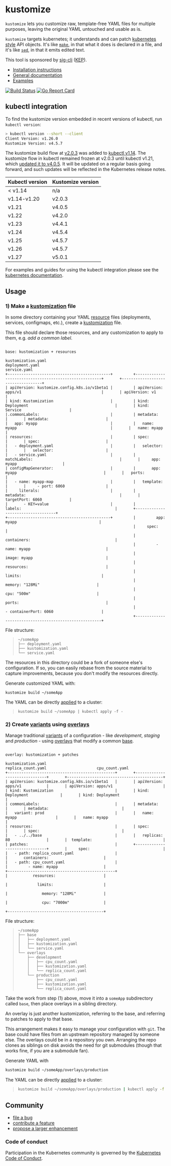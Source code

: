 # kustomize

`kustomize` lets you customize raw, template-free YAML
files for multiple purposes, leaving the original YAML
untouched and usable as is.

`kustomize` targets kubernetes; it understands and can
patch [kubernetes style] API objects.  It's like
[`make`], in that what it does is declared in a file,
and it's like [`sed`], in that it emits edited text.

This tool is sponsored by [sig-cli] ([KEP]).

 - [Installation instructions](https://kubectl.docs.kubernetes.io/installation/kustomize/)
 - [General documentation](https://kubectl.docs.kubernetes.io/references/kustomize/)
 - [Examples](examples)

[![Build Status](https://prow.k8s.io/badge.svg?jobs=kustomize-presubmit-master)](https://prow.k8s.io/job-history/kubernetes-jenkins/pr-logs/directory/kustomize-presubmit-master)
[![Go Report Card](https://goreportcard.com/badge/github.com/kubernetes-sigs/kustomize)](https://goreportcard.com/report/github.com/kubernetes-sigs/kustomize)

## kubectl integration

To find the kustomize version embedded in recent versions of kubectl, run `kubectl version`:

```sh
> kubectl version --short --client
Client Version: v1.26.0
Kustomize Version: v4.5.7
```

The kustomize build flow at [v2.0.3] was added
to [kubectl v1.14][kubectl announcement].  The kustomize
flow in kubectl remained frozen at v2.0.3 until kubectl v1.21,
which [updated it to v4.0.5][kust-in-kubectl update]. It will
be updated on a regular basis going forward, and such updates
will be reflected in the Kubernetes release notes.

| Kubectl version | Kustomize version |
| --------------- | ----------------- |
| < v1.14         | n/a               |
| v1.14-v1.20     | v2.0.3            |
| v1.21           | v4.0.5            |
| v1.22           | v4.2.0            |
| v1.23           | v4.4.1            |
| v1.24           | v4.5.4            |
| v1.25           | v4.5.7            |
| v1.26           | v4.5.7            |
| v1.27           | v5.0.1            |

[v2.0.3]: https://github.com/kubernetes-sigs/kustomize/releases/tag/v2.0.3
[#2506]: https://github.com/kubernetes-sigs/kustomize/issues/2506
[#1500]: https://github.com/kubernetes-sigs/kustomize/issues/1500
[kust-in-kubectl update]: https://github.com/kubernetes/kubernetes/blob/4d75a6238a6e330337526e0513e67d02b1940b63/CHANGELOG/CHANGELOG-1.21.md#kustomize-updates-in-kubectl

For examples and guides for using the kubectl integration please
see the [kubernetes documentation].

## Usage


### 1) Make a [kustomization] file

In some directory containing your YAML [resource]
files (deployments, services, configmaps, etc.), create a
[kustomization] file.

This file should declare those resources, and any
customization to apply to them, e.g. _add a common
label_.

```

base: kustomization + resources

kustomization.yaml                                      deployment.yaml                                                 service.yaml
+---------------------------------------------+         +-------------------------------------------------------+       +-----------------------------------+
| apiVersion: kustomize.config.k8s.io/v1beta1 |         | apiVersion: apps/v1                                   |       | apiVersion: v1                    |
| kind: Kustomization                         |         | kind: Deployment                                      |       | kind: Service                     |
|.commonLabels:                               |         | metadata:                                             |       | metadata:                         |
|   app: myapp                                |         |   name: myapp                                         |       |   name: myapp                     |
| resources:                                  |         | spec:                                                 |       | spec:                             |
|   - deployment.yaml                         |         |   selector:                                           |       |   selector:                       |
|   - service.yaml                            |         |     matchLabels:                                      |       |     app: myapp                    |
| configMapGenerator:                         |         |       app: myapp                                      |       |   ports:                          |
|   - name: myapp-map                         |         |   template:                                           |       |     - port: 6060                  |
|     literals:                               |         |     metadata:                                         |       |       targetPort: 6060            |
|       - KEY=value                           |         |       labels:                                         |       +-----------------------------------+
+---------------------------------------------+         |         app: myapp                                    |
                                                        |     spec:                                             |
                                                        |       containers:                                     |
                                                        |         - name: myapp                                 |
                                                        |           image: myapp                                |
                                                        |           resources:                                  |
                                                        |             limits:                                   |
                                                        |               memory: "128Mi"                         |
                                                        |               cpu: "500m"                             |
                                                        |           ports:                                      |
                                                        |             - containerPort: 6060                     |
                                                        +-------------------------------------------------------+

```

File structure:

> ```
> ~/someApp
> ├── deployment.yaml
> ├── kustomization.yaml
> └── service.yaml
> ```

The resources in this directory could be a fork of
someone else's configuration.  If so, you can easily
rebase from the source material to capture
improvements, because you don't modify the resources
directly.

Generate customized YAML with:

```
kustomize build ~/someApp
```

The YAML can be directly [applied] to a cluster:

> ```
> kustomize build ~/someApp | kubectl apply -f -
> ```


### 2) Create [variants] using [overlays]

Manage traditional [variants] of a configuration - like
_development_, _staging_ and _production_ - using
[overlays] that modify a common [base].

```

overlay: kustomization + patches

kustomization.yaml                                      replica_count.yaml                      cpu_count.yaml
+-----------------------------------------------+       +-------------------------------+       +------------------------------------------+
| apiVersion: kustomize.config.k8s.io/v1beta1   |       | apiVersion: apps/v1           |       | apiVersion: apps/v1                      |
| kind: Kustomization                           |       | kind: Deployment              |       | kind: Deployment                         |
| commonLabels:                                 |       | metadata:                     |       | metadata:                                |  
|   variant: prod                               |       |   name: myapp                 |       |   name: myapp                            |
| resources:                                    |       | spec:                         |       | spec:                                    |
|   - ../../base                                |       |   replicas: 80                |       |  template:                               |
| patches:                                      |       +-------------------------------+       |     spec:                                |
|   - path: replica_count.yaml                  |                                               |       containers:                        |
|   - path: cpu_count.yaml                      |                                               |         - name: myapp                    |  
+-----------------------------------------------+                                               |           resources:                     |
                                                                                                |             limits:                      |
                                                                                                |               memory: "128Mi"            |
                                                                                                |               cpu: "7000m"               |
                                                                                                +------------------------------------------+
```


File structure:
> ```
> ~/someApp
> ├── base
> │   ├── deployment.yaml
> │   ├── kustomization.yaml
> │   └── service.yaml
> └── overlays
>     ├── development
>     │   ├── cpu_count.yaml
>     │   ├── kustomization.yaml
>     │   └── replica_count.yaml
>     └── production
>         ├── cpu_count.yaml
>         ├── kustomization.yaml
>         └── replica_count.yaml
> ```

Take the work from step (1) above, move it into a
`someApp` subdirectory called `base`, then
place overlays in a sibling directory.

An overlay is just another kustomization, referring to
the base, and referring to patches to apply to that
base.

This arrangement makes it easy to manage your
configuration with `git`.  The base could have files
from an upstream repository managed by someone else.
The overlays could be in a repository you own.
Arranging the repo clones as siblings on disk avoids
the need for git submodules (though that works fine, if
you are a submodule fan).

Generate YAML with

```sh
kustomize build ~/someApp/overlays/production
```

The YAML can be directly [applied] to a cluster:

> ```sh
> kustomize build ~/someApp/overlays/production | kubectl apply -f -
> ```

## Community

- [file a bug](https://kubectl.docs.kubernetes.io/contributing/kustomize/bugs/)
- [contribute a feature](https://kubectl.docs.kubernetes.io/contributing/kustomize/features/)
- [propose a larger enhancement](https://github.com/kubernetes-sigs/kustomize/tree/master/proposals)

### Code of conduct

Participation in the Kubernetes community
is governed by the [Kubernetes Code of Conduct].

[`make`]: https://www.gnu.org/software/make
[`sed`]: https://www.gnu.org/software/sed
[DAM]: https://kubectl.docs.kubernetes.io/references/kustomize/glossary/#declarative-application-management
[KEP]: https://github.com/kubernetes/enhancements/blob/master/keps/sig-cli/2377-Kustomize/README.md
[Kubernetes Code of Conduct]: code-of-conduct.md
[applied]: https://kubectl.docs.kubernetes.io/references/kustomize/glossary/#apply
[base]: https://kubectl.docs.kubernetes.io/references/kustomize/glossary/#base
[declarative configuration]: https://kubectl.docs.kubernetes.io/references/kustomize/glossary/#declarative-application-management
[kubectl announcement]: https://kubernetes.io/blog/2019/03/25/kubernetes-1-14-release-announcement
[kubernetes documentation]: https://kubernetes.io/docs/tasks/manage-kubernetes-objects/kustomization/
[kubernetes style]: https://kubectl.docs.kubernetes.io/references/kustomize/glossary/#kubernetes-style-object
[kustomization]: https://kubectl.docs.kubernetes.io/references/kustomize/glossary/#kustomization
[overlay]: https://kubectl.docs.kubernetes.io/references/kustomize/glossary/#overlay
[overlays]: https://kubectl.docs.kubernetes.io/references/kustomize/glossary/#overlay
[release page]: https://github.com/kubernetes-sigs/kustomize/releases
[resource]: https://kubectl.docs.kubernetes.io/references/kustomize/glossary/#resource
[resources]: https://kubectl.docs.kubernetes.io/references/kustomize/glossary/#resource
[sig-cli]: https://github.com/kubernetes/community/blob/master/sig-cli/README.md
[variants]: https://kubectl.docs.kubernetes.io/references/kustomize/glossary/#variant
